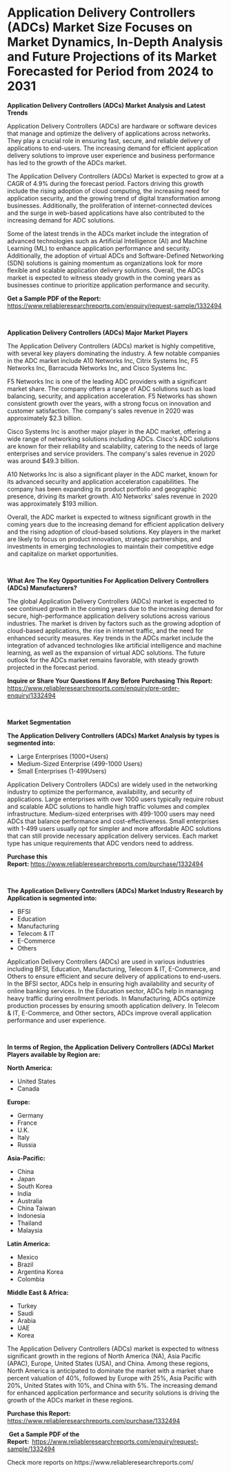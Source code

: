 <p><h1>Application Delivery Controllers (ADCs) Market Size Focuses on Market Dynamics, In-Depth Analysis and Future Projections of its Market Forecasted for Period from 2024 to 2031</h1></p><p><strong>Application Delivery Controllers (ADCs) Market Analysis and Latest Trends</strong></p>
<p><p>Application Delivery Controllers (ADCs) are hardware or software devices that manage and optimize the delivery of applications across networks. They play a crucial role in ensuring fast, secure, and reliable delivery of applications to end-users. The increasing demand for efficient application delivery solutions to improve user experience and business performance has led to the growth of the ADCs market.</p><p>The Application Delivery Controllers (ADCs) Market is expected to grow at a CAGR of 4.9% during the forecast period. Factors driving this growth include the rising adoption of cloud computing, the increasing need for application security, and the growing trend of digital transformation among businesses. Additionally, the proliferation of internet-connected devices and the surge in web-based applications have also contributed to the increasing demand for ADC solutions.</p><p>Some of the latest trends in the ADCs market include the integration of advanced technologies such as Artificial Intelligence (AI) and Machine Learning (ML) to enhance application performance and security. Additionally, the adoption of virtual ADCs and Software-Defined Networking (SDN) solutions is gaining momentum as organizations look for more flexible and scalable application delivery solutions. Overall, the ADCs market is expected to witness steady growth in the coming years as businesses continue to prioritize application performance and security.</p></p>
<p><strong>Get a Sample PDF of the Report:&nbsp;</strong> <a href="https://www.reliableresearchreports.com/enquiry/request-sample/1332494">https://www.reliableresearchreports.com/enquiry/request-sample/1332494</a></p>
<p>&nbsp;</p>
<p><strong>Application Delivery Controllers (ADCs) Major Market Players</strong></p>
<p><p>The Application Delivery Controllers (ADCs) market is highly competitive, with several key players dominating the industry. A few notable companies in the ADC market include A10 Networks Inc, Citrix Systems Inc, F5 Networks Inc, Barracuda Networks Inc, and Cisco Systems Inc.</p><p>F5 Networks Inc is one of the leading ADC providers with a significant market share. The company offers a range of ADC solutions such as load balancing, security, and application acceleration. F5 Networks has shown consistent growth over the years, with a strong focus on innovation and customer satisfaction. The company's sales revenue in 2020 was approximately $2.3 billion.</p><p>Cisco Systems Inc is another major player in the ADC market, offering a wide range of networking solutions including ADCs. Cisco's ADC solutions are known for their reliability and scalability, catering to the needs of large enterprises and service providers. The company's sales revenue in 2020 was around $49.3 billion.</p><p>A10 Networks Inc is also a significant player in the ADC market, known for its advanced security and application acceleration capabilities. The company has been expanding its product portfolio and geographic presence, driving its market growth. A10 Networks' sales revenue in 2020 was approximately $193 million.</p><p>Overall, the ADC market is expected to witness significant growth in the coming years due to the increasing demand for efficient application delivery and the rising adoption of cloud-based solutions. Key players in the market are likely to focus on product innovation, strategic partnerships, and investments in emerging technologies to maintain their competitive edge and capitalize on market opportunities.</p></p>
<p>&nbsp;</p>
<p><strong>What Are The Key Opportunities For Application Delivery Controllers (ADCs) Manufacturers?</strong></p>
<p><p>The global Application Delivery Controllers (ADCs) market is expected to see continued growth in the coming years due to the increasing demand for secure, high-performance application delivery solutions across various industries. The market is driven by factors such as the growing adoption of cloud-based applications, the rise in internet traffic, and the need for enhanced security measures. Key trends in the ADCs market include the integration of advanced technologies like artificial intelligence and machine learning, as well as the expansion of virtual ADC solutions. The future outlook for the ADCs market remains favorable, with steady growth projected in the forecast period.</p></p>
<p><strong>Inquire or Share Your Questions If Any Before Purchasing This Report:</strong> <a href="https://www.reliableresearchreports.com/enquiry/pre-order-enquiry/1332494">https://www.reliableresearchreports.com/enquiry/pre-order-enquiry/1332494</a></p>
<p>&nbsp;</p>
<p><strong>Market Segmentation</strong></p>
<p><strong>The Application Delivery Controllers (ADCs) Market Analysis by types is segmented into:</strong></p>
<p><ul><li>Large Enterprises (1000+Users)</li><li>Medium-Sized Enterprise (499-1000 Users)</li><li>Small Enterprises (1-499Users)</li></ul></p>
<p><p>Application Delivery Controllers (ADCs) are widely used in the networking industry to optimize the performance, availability, and security of applications. Large enterprises with over 1000 users typically require robust and scalable ADC solutions to handle high traffic volumes and complex infrastructure. Medium-sized enterprises with 499-1000 users may need ADCs that balance performance and cost-effectiveness. Small enterprises with 1-499 users usually opt for simpler and more affordable ADC solutions that can still provide necessary application delivery services. Each market type has unique requirements that ADC vendors need to address.</p></p>
<p><strong>Purchase this Report:&nbsp;</strong><a href="https://www.reliableresearchreports.com/purchase/1332494">https://www.reliableresearchreports.com/purchase/1332494</a></p>
<p>&nbsp;</p>
<p><strong>The Application Delivery Controllers (ADCs) Market Industry Research by Application is segmented into:</strong></p>
<p><ul><li>BFSI</li><li>Education</li><li>Manufacturing</li><li>Telecom & IT</li><li>E-Commerce</li><li>Others</li></ul></p>
<p><p>Application Delivery Controllers (ADCs) are used in various industries including BFSI, Education, Manufacturing, Telecom & IT, E-Commerce, and Others to ensure efficient and secure delivery of applications to end-users. In the BFSI sector, ADCs help in ensuring high availability and security of online banking services. In the Education sector, ADCs help in managing heavy traffic during enrollment periods. In Manufacturing, ADCs optimize production processes by ensuring smooth application delivery. In Telecom & IT, E-Commerce, and Other sectors, ADCs improve overall application performance and user experience.</p></p>
<p>&nbsp;</p>
<p><strong>In terms of Region, the Application Delivery Controllers (ADCs) Market Players available by Region are:</strong></p>
<p>
    <p> <strong> North America: </strong>
        <ul>
            <li>United States</li>
            <li>Canada</li>
        </ul>
        </p> 
    <p> <strong> Europe: </strong>
        <ul>
            <li>Germany</li>
            <li>France</li>
            <li>U.K.</li>
            <li>Italy</li>
            <li>Russia</li>
        </ul>
        </p> 
    <p> <strong> Asia-Pacific: </strong>
        <ul>
            <li>China</li>
            <li>Japan</li>
            <li>South Korea</li>
            <li>India</li>
            <li>Australia</li>
            <li>China Taiwan</li>
            <li>Indonesia</li>
            <li>Thailand</li>
            <li>Malaysia</li>
        </ul>
        </p> 
    <p> <strong> Latin America: </strong>
        <ul>
            <li>Mexico</li>
            <li>Brazil</li>
            <li>Argentina Korea</li>
            <li>Colombia</li>
        </ul>
        </p> 
    <p> <strong> Middle East & Africa: </strong>
        <ul>
            <li>Turkey</li>
            <li>Saudi</li>
            <li>Arabia</li>
            <li>UAE</li>
            <li>Korea</li>
        </ul>
    </p>
    </p>
<p><p>The Application Delivery Controllers (ADCs) market is expected to witness significant growth in the regions of North America (NA), Asia Pacific (APAC), Europe, United States (USA), and China. Among these regions, North America is anticipated to dominate the market with a market share percent valuation of 40%, followed by Europe with 25%, Asia Pacific with 20%, United States with 10%, and China with 5%. The increasing demand for enhanced application performance and security solutions is driving the growth of the ADCs market in these regions.</p></p>
<p><strong>Purchase this Report: </strong><a href="https://www.reliableresearchreports.com/purchase/1332494">https://www.reliableresearchreports.com/purchase/1332494</a></p>
<p>&nbsp;<strong>Get a Sample PDF of the Report:&nbsp;&nbsp;</strong><a href="https://www.reliableresearchreports.com/enquiry/request-sample/1332494">https://www.reliableresearchreports.com/enquiry/request-sample/1332494</a></p>
<p><strong></strong></p>
<p>Check more reports on https://www.reliableresearchreports.com/</p>